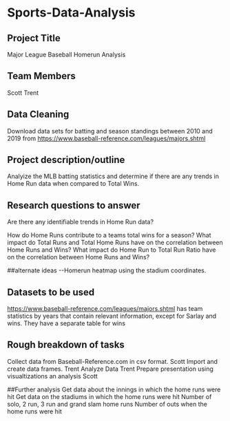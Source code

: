 # Sports-Data-Analysis

## Project Title
Major League Baseball Homerun Analysis

## Team Members
Scott
Trent

## Data Cleaning

Download data sets for batting and season standings between 2010 and 2019 from https://www.baseball-reference.com/leagues/majors.shtml

## Project description/outline
Analyize the MLB batting statistics and determine if there are any trends in Home Run data when compared to Total Wins.

## Research questions to answer
Are there any identifiable trends in Home Run data?

How do Home Runs contribute to a teams total wins for a season?
What impact do Total Runs and Total Home Runs have on the correlation between Home Runs and Wins?
What impact do Home Run to Total Run Ratio have on the correlation between Home Runs and Wins?

##alternate ideas
--Homerun heatmap using the stadium coordinates.


## Datasets to be used
https://www.baseball-reference.com/leagues/majors.shtml has team statistics by years that contain relevant information, except for Sarlay and wins. They have a separate table for wins


## Rough breakdown of tasks

Collect data from Baseball-Reference.com in csv format.
Scott
Import and create data frames.
Trent
Analyze Data
Trent
Prepare presentation using visualtizations an analysis
Scott

##Further analysis
Get data about the innings in which the home runs were hit
Get data on the stadiums in which the home runs were hit
Number of solo, 2 run, 3 run and grand slam home runs
Number of outs when the home runs were hit
